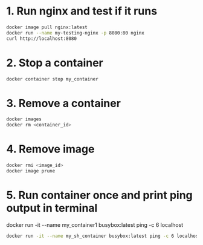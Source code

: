 # 1. Run nginx and test if it runs
```sh
docker image pull nginx:latest
docker run --name my-testing-nginx -p 8080:80 nginx
curl http://localhost:8080
```
# 2. Stop a container
```sh
docker container stop my_container
```
# 3. Remove a container
```sh
docker images
docker rm <container_id>
```
# 4. Remove image
```sh
docker rmi <image_id>
docker image prune
```

# 5. Run container once and print ping output in terminal
docker run -it --name my_container1 busybox:latest ping -c 6 localhost
```sh
docker run -it --name my_sh_container busybox:latest ping -c 6 localhost
```


# 
```sh

```
# 
```sh

```
